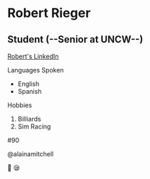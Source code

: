 Robert Rieger
===

## Student (--Senior at UNCW--)

[Robert's LinkedIn](www.linkedin.com/in/robertrrieger)

Languages Spoken
* English
* Spanish

Hobbies
1. Billiards
2. Sim Racing

#90

@alainamitchell

:zany_face: :sleepy:
